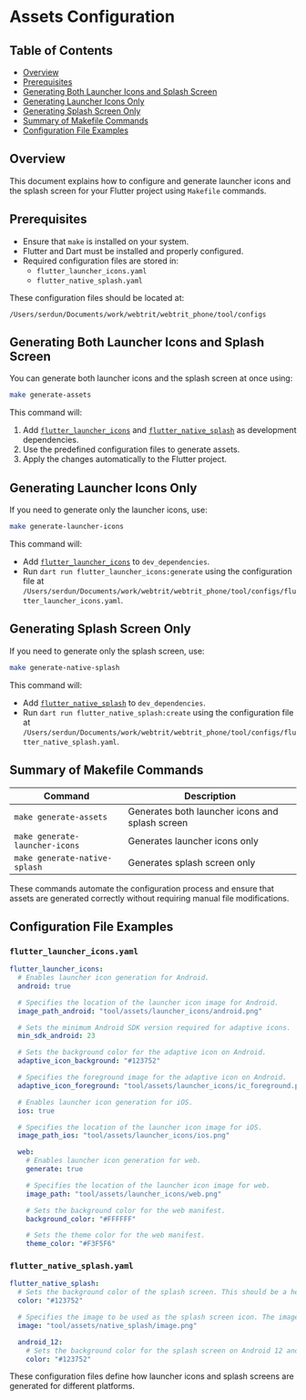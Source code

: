 # Assets Configuration

## Table of Contents

- [Overview](#overview)
- [Prerequisites](#prerequisites)
- [Generating Both Launcher Icons and Splash Screen](#generating-both-launcher-icons-and-splash-screen)
- [Generating Launcher Icons Only](#generating-launcher-icons-only)
- [Generating Splash Screen Only](#generating-splash-screen-only)
- [Summary of Makefile Commands](#summary-of-makefile-commands)
- [Configuration File Examples](#configuration-file-examples)

## Overview

This document explains how to configure and generate launcher icons and the splash screen for your Flutter project using
`Makefile` commands.

## Prerequisites

- Ensure that `make` is installed on your system.
- Flutter and Dart must be installed and properly configured.
- Required configuration files are stored in:
    - `flutter_launcher_icons.yaml`
    - `flutter_native_splash.yaml`

These configuration files should be located at:

```
/Users/serdun/Documents/work/webtrit/webtrit_phone/tool/configs
```

## Generating Both Launcher Icons and Splash Screen

You can generate both launcher icons and the splash screen at once using:

```sh
make generate-assets
```

This command will:

1. Add [`flutter_launcher_icons`](https://pub.dev/packages/flutter_launcher_icons) and [
   `flutter_native_splash`](https://pub.dev/packages/flutter_native_splash) as development dependencies.
2. Use the predefined configuration files to generate assets.
3. Apply the changes automatically to the Flutter project.

## Generating Launcher Icons Only

If you need to generate only the launcher icons, use:

```sh
make generate-launcher-icons
```

This command will:

- Add [`flutter_launcher_icons`](https://pub.dev/packages/flutter_launcher_icons) to `dev_dependencies`.
- Run `dart run flutter_launcher_icons:generate` using the configuration file at
  `/Users/serdun/Documents/work/webtrit/webtrit_phone/tool/configs/flutter_launcher_icons.yaml`.

## Generating Splash Screen Only

If you need to generate only the splash screen, use:

```sh
make generate-native-splash
```

This command will:

- Add [`flutter_native_splash`](https://pub.dev/packages/flutter_native_splash) to `dev_dependencies`.
- Run `dart run flutter_native_splash:create` using the configuration file at
  `/Users/serdun/Documents/work/webtrit/webtrit_phone/tool/configs/flutter_native_splash.yaml`.

## Summary of Makefile Commands

| Command                        | Description                                     |
|--------------------------------|-------------------------------------------------|
| `make generate-assets`         | Generates both launcher icons and splash screen |
| `make generate-launcher-icons` | Generates launcher icons only                   |
| `make generate-native-splash`  | Generates splash screen only                    |

These commands automate the configuration process and ensure that assets are generated correctly without requiring
manual file modifications.

## Configuration File Examples

### `flutter_launcher_icons.yaml`

```yaml
flutter_launcher_icons:
  # Enables launcher icon generation for Android.
  android: true

  # Specifies the location of the launcher icon image for Android.
  image_path_android: "tool/assets/launcher_icons/android.png"

  # Sets the minimum Android SDK version required for adaptive icons.
  min_sdk_android: 23

  # Sets the background color for the adaptive icon on Android.
  adaptive_icon_background: "#123752"

  # Specifies the foreground image for the adaptive icon on Android.
  adaptive_icon_foreground: "tool/assets/launcher_icons/ic_foreground.png"

  # Enables launcher icon generation for iOS.
  ios: true

  # Specifies the location of the launcher icon image for iOS.
  image_path_ios: "tool/assets/launcher_icons/ios.png"

  web:
    # Enables launcher icon generation for web.
    generate: true

    # Specifies the location of the launcher icon image for web.
    image_path: "tool/assets/launcher_icons/web.png"

    # Sets the background color for the web manifest.
    background_color: "#FFFFFF"

    # Sets the theme color for the web manifest.
    theme_color: "#F3F5F6"
```

### `flutter_native_splash.yaml`

```yaml
flutter_native_splash:
  # Sets the background color of the splash screen. This should be a hexadecimal color code.
  color: "#123752"

  # Specifies the image to be used as the splash screen icon. The image must be a PNG file.
  image: "tool/assets/native_splash/image.png"

  android_12:
    # Sets the background color for the splash screen on Android 12 and later.
    color: "#123752"
```

These configuration files define how launcher icons and splash screens are generated for different platforms.

